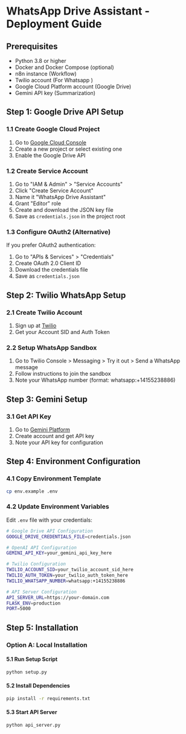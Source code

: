# WhatsApp Drive Assistant - Deployment Guide


## Prerequisites

- Python 3.8 or higher
- Docker and Docker Compose (optional)
- n8n instance (Workflow)
- Twilio account (For Whatsapp )
- Google Cloud Platform account (Google Drive)
- Gemini API key (Summarization)

## Step 1: Google Drive API Setup

### 1.1 Create Google Cloud Project
1. Go to [Google Cloud Console](https://console.cloud.google.com/)
2. Create a new project or select existing one
3. Enable the Google Drive API

### 1.2 Create Service Account
1. Go to "IAM & Admin" > "Service Accounts"
2. Click "Create Service Account"
3. Name it "WhatsApp Drive Assistant"
4. Grant "Editor" role
5. Create and download the JSON key file
6. Save as `credentials.json` in the project root

### 1.3 Configure OAuth2 (Alternative)
If you prefer OAuth2 authentication:
1. Go to "APIs & Services" > "Credentials"
2. Create OAuth 2.0 Client ID
3. Download the credentials file
4. Save as `credentials.json`

## Step 2: Twilio WhatsApp Setup

### 2.1 Create Twilio Account
1. Sign up at [Twilio](https://www.twilio.com/)
2. Get your Account SID and Auth Token

### 2.2 Setup WhatsApp Sandbox
1. Go to Twilio Console > Messaging > Try it out > Send a WhatsApp message
2. Follow instructions to join the sandbox
3. Note your WhatsApp number (format: whatsapp:+14155238886)

## Step 3: Gemini Setup

### 3.1 Get API Key
1. Go to [Gemini Platform](https://ai.google.dev/)
2. Create account and get API key
3. Note your API key for configuration

## Step 4: Environment Configuration

### 4.1 Copy Environment Template
```bash
cp env.example .env
```

### 4.2 Update Environment Variables
Edit `.env` file with your credentials:

```bash
# Google Drive API Configuration
GOOGLE_DRIVE_CREDENTIALS_FILE=credentials.json

# OpenAI API Configuration
GEMINI_API_KEY=your_gemini_api_key_here

# Twilio Configuration
TWILIO_ACCOUNT_SID=your_twilio_account_sid_here
TWILIO_AUTH_TOKEN=your_twilio_auth_token_here
TWILIO_WHATSAPP_NUMBER=whatsapp:+14155238886

# API Server Configuration
API_SERVER_URL=https://your-domain.com
FLASK_ENV=production
PORT=5000

```

## Step 5: Installation

### Option A: Local Installation

#### 5.1 Run Setup Script
```bash
python setup.py
```

#### 5.2 Install Dependencies
```bash
pip install -r requirements.txt
```

#### 5.3 Start API Server
```bash
python api_server.py
```




